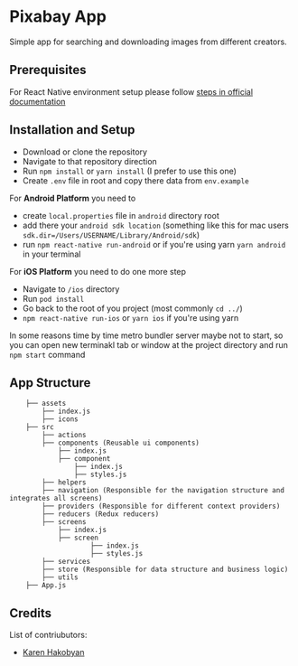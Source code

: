 # Pixabay App

Simple app for searching and downloading images from different creators.

## Prerequisites

For React Native environment setup please follow [steps in official documentation](https://reactnative.dev/docs/environment-setup)

## Installation and Setup

- Download or clone the repository
- Navigate to that repository direction
- Run `npm install` or `yarn install` (I prefer to use this one)
- Create `.env` file in root and copy there data from `env.example`

For **Android Platform** you need to 
- create `local.properties` file in `android` directory root
- add there your `android sdk location` (something like this for mac users `sdk.dir=/Users/USERNAME/Library/Android/sdk`) 
- run `npm react-native run-android` 
  or if you're using yarn `yarn android` in your terminal

For **iOS Platform** you need to do one more step
- Navigate to `/ios` directory
- Run `pod install`
- Go back to the root of you project (most commonly `cd ../`)
- `npm react-native run-ios` or `yarn ios` if you're using yarn

In some reasons time by time metro bundler server maybe not to start, 
  so you can open new terminakl tab or window at the project directory and run
  `npm start` command

## App Structure
```
    ├── assets                    
        ├── index.js
        ├── icons
    ├── src
        ├── actions                
        ├── components (Reusable ui components)
            ├── index.js
            ├── component
                ├── index.js
                ├── styles.js
        ├── helpers 
        ├── navigation (Responsible for the navigation structure and integrates all screens)
        ├── providers (Responsible for different context providers)                           
        ├── reducers (Redux reducers)                           
        ├── screens
            ├── index.js
            ├── screen
                    ├── index.js
                    ├── styles.js
        ├── services
        ├── store (Responsible for data structure and business logic)                  
        ├── utils                    
    ├── App.js                                     
``` 

## Credits

List of contriubutors:
- [Karen Hakobyan](https://www.github.com/khakobyan)
